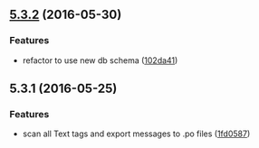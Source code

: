 <a name="5.3.2"></a>
## [5.3.2](https://git.softwaregroup-bg.com/ut5/ut-po-loader/compare/v5.3.1...v5.3.2) (2016-05-30)


### Features

* refactor to use new db schema ([102da41](https://git.softwaregroup-bg.com/ut5/ut-po-loader/commit/102da41))



<a name="5.3.1"></a>
## 5.3.1 (2016-05-25)


### Features

* scan all Text tags and export messages to .po files ([1fd0587](https://git.softwaregroup-bg.com/ut5/ut-po-loader/commit/1fd0587))



